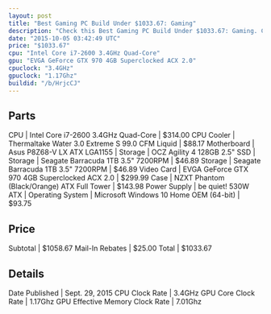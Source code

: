 ```yaml
---
layout: post
title: "Best Gaming PC Build Under $1033.67: Gaming"
description: "Check this Best Gaming PC Build Under $1033.67: Gaming. CPU: Intel Core i7-2600 3.4GHz Quad-Core, CPU Cooler: Thermaltake Water 3.0 Extreme S 99.0 CFM Liquid, Motherboard:"
date: "2015-10-05 03:42:49 UTC"
price: "$1033.67"
cpu: "Intel Core i7-2600 3.4GHz Quad-Core"
gpu: "EVGA GeForce GTX 970 4GB Superclocked ACX 2.0"
cpuclock: "3.4GHz"
gpuclock: "1.17Ghz"
buildid: "/b/HrjcCJ"
---
```


## Parts

CPU | Intel Core i7-2600 3.4GHz Quad-Core | $314.00
CPU Cooler | Thermaltake Water 3.0 Extreme S 99.0 CFM Liquid | $88.17
Motherboard | Asus P8Z68-V LX ATX LGA1155 | 
Storage | OCZ Agility 4 128GB 2.5" SSD | 
Storage | Seagate Barracuda 1TB 3.5" 7200RPM | $46.89
Storage | Seagate Barracuda 1TB 3.5" 7200RPM | $46.89
Video Card | EVGA GeForce GTX 970 4GB Superclocked ACX 2.0 | $299.99
Case | NZXT Phantom (Black/Orange) ATX Full Tower | $143.98
Power Supply | be quiet! 530W ATX | 
Operating System | Microsoft Windows 10 Home OEM (64-bit) | $93.75

## Price

Subtotal | $1058.67
Mail-In Rebates | $25.00
Total | $1033.67

## Details

Date Published | Sept. 29, 2015
CPU Clock Rate | 3.4GHz
GPU Core Clock Rate | 1.17Ghz
GPU Effective Memory Clock Rate | 7.01Ghz